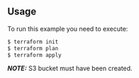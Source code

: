 ## Usage

To run this example you need to execute:

```bash
$ terraform init
$ terraform plan
$ terraform apply
```

**_NOTE:_**  S3 bucket must have been created.